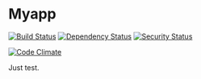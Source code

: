 # Myapp #

[![Build Status](https://secure.travis-ci.org/mmacedo/myapp.png?branch=master)](http://travis-ci.org/mmacedo/myapp)
[![Dependency Status](https://gemnasium.com/mmacedo/myapp.png)](https://gemnasium.com/mmacedo/myapp)
[![Security Status](http://rails-brakeman.com/mmacedo/myapp.png)](http://rails-brakeman.com/mmacedo/myapp)

[![Code Climate](https://codeclimate.com/badge.png)](https://codeclimate.com/github/mmacedo/myapp)

Just test.